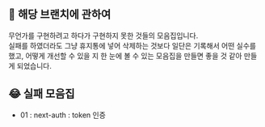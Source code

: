 ## 📢 해당 브랜치에 관하여
무언가를 구현하려고 하다가 구현하지 못한 것들의 모음집입니다.<br/>실패를 하였더라도 그냥 휴지통에 넣어 삭제하는 것보다 일단은 기록해서 어떤 실수를 했고, 어떻게 개선할 수 있을 지 한 눈에 볼 수 있는 모음집을 만들면 좋을 것 같아 만들게 되었습니다. 


## 😂 실패 모음집

- 01 : next-auth : token 인증
